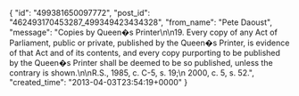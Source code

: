  {
   "id": "499381650097772",
   "post_id": "462493170453287_499349423434328",
   "from_name": "Pete Daoust",
   "message": "Copies by Queen�s Printer\n\n19. Every copy of any Act of Parliament, public or private, published by the Queen�s Printer, is evidence of that Act and of its contents, and every copy purporting to be published by the Queen�s Printer shall be deemed to be so published, unless the contrary is shown.\n\nR.S., 1985, c. C-5, s. 19;\n 2000, c. 5, s. 52.",
   "created_time": "2013-04-03T23:54:19+0000"
 }
